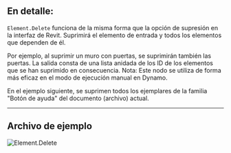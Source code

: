 ## En detalle:
`Element.Delete` funciona de la misma forma que la opción de supresión en la interfaz de Revit. Suprimirá el elemento de entrada y todos los elementos que dependen de él.

Por ejemplo, al suprimir un muro con puertas, se suprimirán también las puertas. La salida consta de una lista anidada de los ID de los elementos que se han suprimido en consecuencia. Nota: Este nodo se utiliza de forma más eficaz en el modo de ejecución manual en Dynamo.

En el ejemplo siguiente, se suprimen todos los ejemplares de la familia "Botón de ayuda" del documento (archivo) actual.
___
## Archivo de ejemplo

![Element.Delete](./Revit.Elements.Element.Delete_img.jpg)
